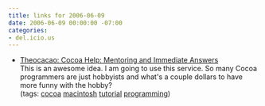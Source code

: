 ```yaml
---
title: links for 2006-06-09
date: 2006-06-09 00:00:00 -07:00
categories:
- del.icio.us
---
```


<ul class="delicious">
	<li>
		<div class="delicious-link"><a href="http://theocacao.com/document.page/274">Theocacao: Cocoa Help: Mentoring and Immediate Answers</a></div>
		<div class="delicious-extended">This is an awesome idea. I am going to use this service. So many Cocoa programmers are just hobbyists and what's a couple dollars to have more funny with the hobby?</div>
		<div class="delicious-tags">(tags: <a href="http://del.icio.us/torrez/cocoa">cocoa</a> <a href="http://del.icio.us/torrez/macintosh">macintosh</a> <a href="http://del.icio.us/torrez/tutorial">tutorial</a> <a href="http://del.icio.us/torrez/programming">programming</a>)</div>
	</li>
</ul>
